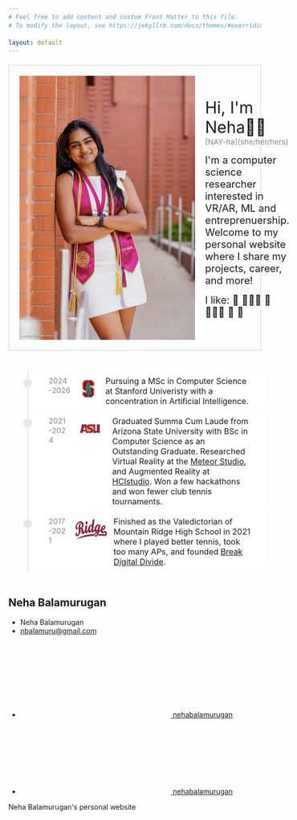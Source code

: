 ```yaml
---
# Feel free to add content and custom Front Matter to this file.
# To modify the layout, see https://jekyllrb.com/docs/themes/#overriding-theme-defaults

layout: default
---
```


  <style>
    .intro-section {
      display: flex;
      border: 2px solid #e8e8e8;
      padding: 20px;    
      max-width: 800px;
      margin-top: 20px;
      align-items: center;
      gap: 20px;
    }
    .intro-section img {
      max-width: 350px;
    }
    .intro-section p {
      margin: 0;
      font-size: 32px;
    }
    .intro-section .enjoy {
      margin: 0;
      padding-top: 15px;
      font-size: 20px;
    }
    .intro-section .pronouns {
      margin: 0;
      padding-top: 0px;
      font-size: 15px;
      display: block;
        font-size: 15px;
        color: #888;
    }

    /* Responsive adjustments */
    @media (max-width: 600px) {
      .intro-section {
        flex-direction: column;
        align-items: flex-start;
      }
      .intro-section img {
        max-width: 100%;
      }
      .intro-section p {
        font-size: 24px;
      }
      .intro-section .enjoy {
        font-size: 18px;
      }
    }

/* Timeline CSS */
.timeline-wrapper {
  padding: 20px;
  margin-top: 20px;
}

.timeline {
  position: relative;
  max-width: 800px; /* Set a max width for the timeline */
  margin: 0 auto;
}

.timeline::after {
  content: '';
  position: absolute;
  width: 2px; /* Thinner line */
  background-color: #e8e8e8;
  top: 0;
  bottom: 0;
  left: 20px; /* Position line closer to the left */
  margin-left: -2px;
}

.timeline-item {
  padding: 5px 20px;
  position: relative;
  background-color: inherit;
  width: 100%; /* Full width */
  margin-left: 10px; /* Indent content from the line */
}

.timeline-item::after {
  content: '';
  position: absolute;
  width: 10px; /* Smaller circle */
  height: 10px; /* Smaller circle */
  background-color:  #e8e8e8;
  border: 4px solid #e8e8e8;
  top: 15px;
  left: -1px; /* Position circle closer to the line */
  border-radius: 50%;
  z-index: 1;
}

.timeline-content {
  display: flex; /* Add this line */
  align-items: left; /* Add this line */
  padding: 5px 30px;
  background-color: rgb(255, 255, 255);
  position: relative;
  border-radius: 6px;
}

.timeline-content h2 {
  margin-top: 0;
  font-size: 20px;
}

.timeline-content p {
  margin: 0;
  font-size: 16px;
}

.timeline-content time {
  display: block;
  font-size: 15px;
  color: #888;
}
.timeline-logo {
  width: 70px; /* Set width of logo */
  height: 50px; /* Set height of logo */
  margin-right: 10px; /* Space between logo and text */
  margin-left: 10px; /* Space between logo and text */
  vertical-align: middle; /* Align vertically with text */
}
.timeline-ridge {
  width: 50px; /* Set width of logo */
  height: 50px; /* Set height of logo */
  margin-right: 10px; /* Space between logo and text */
  margin-left: 10px; /* Space between logo and text */
  vertical-align: middle; /* Align vertically with text */
}
</style>

<!--Body-->
  <main class="page-content" aria-label="Content">
    <div class="wrapper">
      <div class="intro-section">
        <img src="/assets/images/profile.jpg" alt="Neha Balamurugan">
        <div class="wrapper">
            <p> Hi, I'm Neha👋🏾 </p>  
            <p class="pronouns">[NAY-ha](she/her/hers)</p>
            <p class= "enjoy">I'm a computer science researcher interested in VR/AR, ML and entreprenuership. Welcome to my personal website where I share my projects, career, and more!</p>
            <p class="enjoy">I like: 🎾 👩🏾‍💻 🧄 🏋🏾‍♀️ 🦦 🌵</p>
        </div>
      </div>
    </div>
    <div class="wrapper">
      <div class="timeline-wrapper">
        <div class="timeline">
        <div class="timeline-item">
            <div class="timeline-content">
              <time> 2024-2026</time>
              <img src="/assets/images/stanford-logo.webp" alt="Stanford" class="timeline-logo">
              <p> Pursuing a MSc in Computer Science at Stanford Univeristy with a concentration in Artificial Intelligence. </p>
            </div>
          </div>
          <div class="timeline-item">
            <div class="timeline-content">
              <time> 2021-2024</time>
              <img src="/assets/images/asu-logo.png" alt="ASU" class="timeline-logo">
              <p> Graduated Summa Cum Laude from Arizona State University with BSc in Computer Science as an Outstanding Graduate. Researched Virtual Reality at the <a href="https://meteor.ame.asu.edu/" target="_blank">Meteor Studio</a>, and Augmented Reality at <a href="https://hcistudio.org/" target="_blank">HCIstudio</a>. Won a few hackathons and won fewer club tennis tournaments. 
             </p>
            </div>
          </div>
          <div class="timeline-item">
            <div class="timeline-content">
              <time> 2017-2021</time>
              <img src="/assets/images/mtn-logo.jpeg" alt="ASU" class="timeline-logo">
              <p> Finished as the Valedictorian of Mountain Ridge High School in 2021 where I played better tennis, took too many APs, and founded <a href="https://www.yourvalley.net/stories/mountain-ridge-students-help-break-digital-divide,181284" target="_blank">Break Digital Divide</a>. 
             </p>
            </div>
          </div>
          <!-- Add more timeline items as needed -->
        </div>
      </div>
    </div>
  </main>


  <!--Footer-->
  <footer class="site-footer h-card">
    <data class="u-url" href="/"></data>
    <div class="wrapper">
      <h2 class="footer-heading">Neha Balamurugan</h2>
      <div class="footer-col-wrapper">
        <div class="footer-col footer-col-1">
          <ul class="contact-list">
            <li class="p-name">Neha Balamurugan</li>
            <li><a class="u-email" href="mailto:nbalamuru@gmail.com">nbalamuru@gmail.com</a></li>
          </ul>
        </div>
        <div class="footer-col footer-col-2">
          <ul class="social-media-list">
            <li><a href="https://github.com/nehabalamurugan"><svg class="svg-icon"><use xlink:href="/assets/minima-social-icons.svg#github"></use></svg> <span class="username">nehabalamurugan</span></a></li>
            <li><a href="https://www.linkedin.com/in/neha-balamurugan"><svg class="svg-icon"><use xlink:href="/assets/minima-social-icons.svg#linkedin"></use></svg> <span class="username">nehabalamurugan</span></a></li>
          </ul>
        </div>
        <div class="footer-col footer-col-3">
          <p>Neha Balamurugan&#39;s personal website</p>
        </div>
      </div>
    </div>
  </footer>

